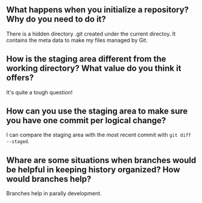 
## What happens when you initialize a repository? Why do you need to do it?

There is a hidden directory .git created under the current directoy. It contains the meta data to make my files managed by Git.

## How is the staging area different from the working directory? What value do you think it offers?

It's quite a tough question!

## How can you use the staging area to make sure you have one commit per logical change?

I can compare the staging area with the most recent commit with `git diff --staged`.

## Whare are some situations when branches would be helpful in keeping history organized? How would branches help?

Branches help in parally development.
